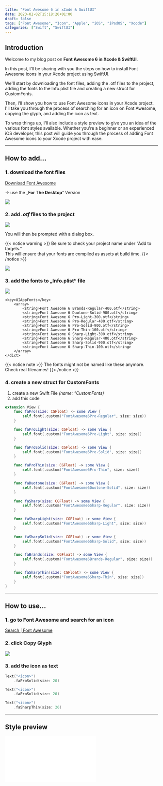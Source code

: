 ```yaml
---
title: "Font Awesome 6 in xCode & SwiftUI"
date: 2023-02-02T15:18:20+01:00
draft: false
tags: ["Font Awesome", "Icon", "Apple", "iOS", "iPadOS", "Xcode"]
categories: ["Swift", "SwiftUI"]
---
```

## Introduction
Welcome to my blog post on **Font Awesome 6 in Xcode & SwiftUI**. 

In this post, I'll be sharing with you the steps on how to install Font Awesome icons in your Xcode project using SwiftUI. 

We'll start by downloading the font files, adding the .otf files to the project, adding the fonts to the Info.plist file and creating a new struct for CustomFonts. 

Then, I'll show you how to use Font Awesome icons in your Xcode project. 
I'll take you through the process of searching for an icon on Font Awesome, copying the glyph, and adding the icon as text. 

To wrap things up, I'll also include a style preview to give you an idea of the various font styles available. 
Whether you're a beginner or an experienced iOS developer, this post will guide you through the process of adding Font Awesome icons to your Xcode project with ease.

---
## How to add...

### 1.  download the font files
[Download Font Awesome](https://fontawesome.com/download)

→ use the „**For The Desktop**“ Version

![](/FA/screenshot_fa_download.png)

### 2. add *.otf* files to the project

![](/FA/screenshot_fa_otfs.png)

You will then be prompted with a dialog box. 

{{< notice warning >}}
Be sure to check your project name under “Add to targets.” \
This will ensure that your fonts are compiled as assets at build time.
{{< /notice >}}

![](/FA/screenshot_fa_addToTarget.png)

### 3. add the fonts to „Info.plist“ file

![](/FA/screenshot_fa_infoPlist.png)

```plaintext
<key>UIAppFonts</key>
	<array>
		<string>Font Awesome 6 Brands-Regular-400.otf</string>
		<string>Font Awesome 6 Duotone-Solid-900.otf</string>
		<string>Font Awesome 6 Pro-Light-300.otf</string>
		<string>Font Awesome 6 Pro-Regular-400.otf</string>
		<string>Font Awesome 6 Pro-Solid-900.otf</string>
		<string>Font Awesome 6 Pro-Thin-100.otf</string>
		<string>Font Awesome 6 Sharp-Light-300.otf</string>
		<string>Font Awesome 6 Sharp-Regular-400.otf</string>
		<string>Font Awesome 6 Sharp-Solid-900.otf</string>
		<string>Font Awesome 6 Sharp-Thin-100.otf</string>
	</array>
</dict>
```

{{< notice note >}}
The fonts might not be named like these anymore.\
Check real filenames!
{{< /notice >}}


### 4. create a new struct for **CustomFonts**

1. create a new Swift File *(name: "CustomFonts)*
2. add this code
```swift
extension View {
    func faPro(size: CGFloat) -> some View {
        self.font(.custom("FontAwesome6Pro-Regular", size: size))
    }

    func faProLight(size: CGFloat) -> some View {
        self.font(.custom("FontAwesome6Pro-Light", size: size))
    }

    func faProSolid(size: CGFloat) -> some View {
        self.font(.custom("FontAwesome6Pro-Solid", size: size))
    }

    func faProThin(size: CGFloat) -> some View {
        self.font(.custom("FontAwesome6Pro-Thin", size: size))
    }

    func faDuotone(size: CGFloat) -> some View {
        self.font(.custom("FontAwesome6Duotone-Solid", size: size))
    }

    func faSharp(size: CGFloat) -> some View {
        self.font(.custom("FontAwesome6Sharp-Regular", size: size))
    }

    func faSharpLight(size: CGFloat) -> some View {
        self.font(.custom("FontAwesome6Sharp-Light", size: size))
    }

    func faSharpSolid(size: CGFloat) -> some View {
        self.font(.custom("FontAwesome6Sharp-Solid", size: size))
    }

    func faBrands(size: CGFloat) -> some View {
        self.font(.custom("FontAwesome6Brands-Regular", size: size))
    }

    func faSharpThin(size: CGFloat) -> some View {
        self.font(.custom("FontAwesome6Sharp-Thin", size: size))
    }
}

```

----

## How to use...

### 1. go to Font Awesome and search for an icon

[Search | Font Awesome](https://fontawesome.com/search)

### 2. click Copy Glyph

![](/FA/screenshot_fa_glyph.png)

### 3. add the icon as text

```swift
Text("<icon>")
	.faProSolid(size: 20)

Text("<icon>")
	.faProSolid(size: 20)

Text("<icon>")
	.faSharpThin(size: 20)
```

----
## Style preview
![](/FA/style_prev.pdf)

